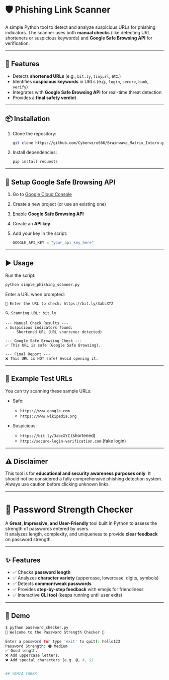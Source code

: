 

# 🛡️ Phishing Link Scanner

A simple Python tool to detect and analyze suspicious URLs for phishing indicators.
The scanner uses both **manual checks** (like detecting URL shorteners or suspicious keywords) and **Google Safe Browsing API** for verification.

---

## 🚀 Features

* Detects **shortened URLs** (e.g., `bit.ly`, `tinyurl`, etc.)
* Identifies **suspicious keywords** in URLs (e.g., `login`, `secure`, `bank`, `verify`)
* Integrates with **Google Safe Browsing API** for real-time threat detection
* Provides a **final safety verdict**

---

## 📦 Installation

1. Clone the repository:

   ```bash
   git clone https://github.com/Cyberwire666/Brainwave_Matrix_Intern.git
   
   ```

2. Install dependencies:

   ```bash
   pip install requests
   ```

---

## 🔑 Setup Google Safe Browsing API

1. Go to [Google Cloud Console](https://console.cloud.google.com/)
2. Create a new project (or use an existing one)
3. Enable **Google Safe Browsing API**
4. Create an **API key**
5. Add your key in the script:

   ```python
   GOOGLE_API_KEY = "your_api_key_here"
   ```

---

## ▶️ Usage

Run the script:

```bash
python simple_phishing_scanner.py
```

Enter a URL when prompted:

```
🔗 Enter the URL to check: https://bit.ly/3abcXYZ

🔍 Scanning URL: bit.ly

--- Manual Check Results ---
⚠️ Suspicious indicators found:
   - Shortened URL (URL shortener detected)

--- Google Safe Browsing Check ---
✅ This URL is safe (Google Safe Browsing).

--- Final Report ---
❌ This URL is NOT safe! Avoid opening it.
```

---

## 🧪 Example Test URLs

You can try scanning these sample URLs:

* Safe:

  * `https://www.google.com`
  * `https://www.wikipedia.org`

* Suspicious:

  * `https://bit.ly/3abcXYZ` (shortened)
  * `http://secure-login-verification.com` (fake login)

---

## ⚠️ Disclaimer

This tool is for **educational and security awareness purposes only**.
It should not be considered a fully comprehensive phishing detection system.
Always use caution before clicking unknown links.

---

# 🔐 Password Strength Checker  

A **Great, Impressive, and User-Friendly** tool built in Python to assess the strength of passwords entered by users.  
It analyzes length, complexity, and uniqueness to provide **clear feedback** on password strength.  

---

## ✨ Features  

- ✅ Checks **password length**  
- ✅ Analyzes **character variety** (uppercase, lowercase, digits, symbols)  
- ✅ Detects **common/weak passwords**  
- ✅ Provides **step-by-step feedback** with emojis for friendliness  
- ✅ Interactive **CLI tool** (keeps running until user exits)  

---

## 🚀 Demo  

```bash
$ python password_checker.py
🔐 Welcome to the Password Strength Checker 🔐

Enter a password (or type 'exit' to quit): hello123
Password Strength: 🟠 Medium
✅ Good length.
❌ Add uppercase letters.
❌ Add special characters (e.g. @, #, $).


## YEHIA TAREK
